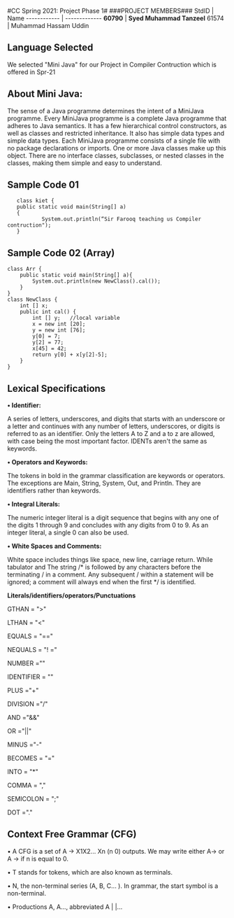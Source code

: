 #CC Spring 2021: Project Phase 1#
###PROJECT MEMBERS###
StdID | Name
------------ | -------------
**60790** | **Syed Muhammad Tanzeel** <!--this is the group leader in bold-->
 61574 | Muhammad Hassam Uddin
<!-- Replace name and student ids with acutally group member names and ids-->

## Language Selected ##
We selected "Mini Java" for our Project in Compiler Contruction which is offered in Spr-21
<!--Replace with your choice-->
## About Mini Java: ##
The sense of a Java programme determines the intent of a MiniJava programme. Every MiniJava programme is a complete Java programme that adheres to Java semantics. It has a few hierarchical control constructors, as well as classes and restricted inheritance. It also has simple data types and simple data types.
Each MiniJava programme consists of a single file with no package declarations or imports. One or more Java classes make up this object. 
There are no interface classes, subclasses, or nested classes in the classes, making them simple and easy to understand.

## Sample Code 01 ##
       
       class kiet {
       public static void main(String[] a)
       {
               System.out.println(“Sir Farooq teaching us Compiler contruction");
       }
       
 ## Sample Code 02 (Array) ##      
    class Arr {
        public static void main(String[] a){
            System.out.println(new NewClass().cal());
        }
    }
    class NewClass {
        int [] x;
        public int cal() {
            int [] y;   //local variable 
            x = new int [20];
            y = new int [76];
            y[0] = 7;
            y[2] = 77;
            x[45] = 42;
            return y[0] + x[y[2]-5];
        }
    }
    
 ## Lexical Specifications ##
  
 **• Identifier:**
    
A series of letters, underscores, and digits that starts with an underscore or a letter and continues with any number of letters, underscores, or digits is referred to as an identifier. Only the letters A to Z and a to z are allowed, with case being the most important factor. IDENTs aren't the same as keywords.

**• Operators and Keywords:**

The tokens in bold in the grammar classification are keywords or operators. The exceptions are Main, String, System, Out, and Println. They are identifiers rather than keywords.

 **• Integral Literals:**
 
The numeric integer literal is a digit sequence that begins with any one of the digits 1 through 9 and concludes with any digits from 0 to 9. As an integer literal, a single 0 can also be used.

**• White Spaces and Comments:**
 
 White space includes things like space, new line, carriage return. While tabulator and The string /* is followed by any characters before the terminating / in a comment. Any subsequent / within a statement will be ignored; a comment will always end when the first */ is identified.
 
**Literals/identifiers/operators/Punctuations**

GTHAN = ">"

LTHAN = "<"

EQUALS = "=="

NEQUALS = "! ="

NUMBER =""

IDENTIFIER = ""

PLUS ="+"

DIVISION ="/"

AND ="&&"

OR ="||"

MINUS ="-"

BECOMES = "="

INTO = "*"

COMMA = ","

SEMICOLON = ";"

DOT ="."

## Context Free Grammar (CFG) ##

• A CFG is a set of A -> X1X2... Xn (n 0) outputs. We may write either A-> or A -> if n is equal to 0.

• T stands for tokens, which are also known as terminals.

• N, the non-terminal series (A, B, C... ). In grammar, the start symbol is a non-terminal.

• Productions A, A..., abbreviated A | |...




